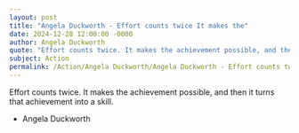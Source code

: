 ```yaml
---
layout: post
title: "Angela Duckworth - Effort counts twice It makes the"
date: 2024-12-28 12:00:00 -0000
author: Angela Duckworth
quote: "Effort counts twice. It makes the achievement possible, and then it turns that achievement into a skill."
subject: Action
permalink: /Action/Angela Duckworth/Angela Duckworth - Effort counts twice It makes the
---
```


Effort counts twice. It makes the achievement possible, and then it turns that achievement into a skill.

- Angela Duckworth

